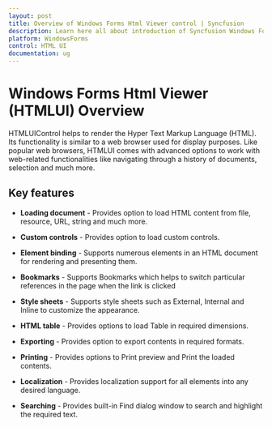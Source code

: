 ```yaml
---
layout: post
title: Overview of Windows Forms Html Viewer control | Syncfusion
description: Learn here all about introduction of Syncfusion Windows Forms Html Viewer (HTMLUI) control, its elements and more details.
platform: WindowsForms
control: HTML UI
documentation: ug
---
```


# Windows Forms Html Viewer (HTMLUI) Overview

HTMLUIControl helps to render the Hyper Text Markup Language (HTML). Its functionality is similar to a web browser used for display purposes. Like popular web browsers, HTMLUI comes with advanced options to work with web-related functionalities like navigating through a history of documents, selection and much more.


## Key features

* **Loading document** - Provides option to load HTML content from file, resource, URL, string and much more. 

* **Custom controls** - Provides option to load custom controls.

* **Element binding** -  Supports numerous elements in an HTML document for rendering and presenting them.

* **Bookmarks** - Supports Bookmarks which helps to switch particular references in the page when the link is clicked

* **Style sheets** - Supports style sheets such as External, Internal and Inline to customize the appearance.

* **HTML table** - Provides options to load Table in required dimensions.

* **Exporting** - Provides option to export contents in required formats.

* **Printing** - Provides options to Print preview and Print the loaded contents.

* **Localization** - Provides localization support for all elements into any desired language.

* **Searching** - Provides built-in Find dialog window to search and highlight the required text. 